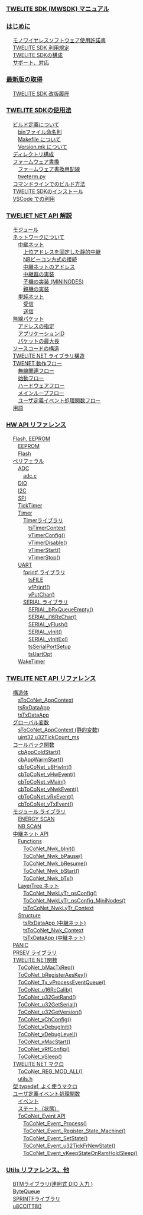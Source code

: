 
### [TWELITE SDK (MWSDK) マニュアル](content//README.md)


### [はじめに](content//overview/README.md)

　 [モノワイヤレスソフトウェア使用許諾書](content//overview/mwsla.md) <br />
　 [TWELITE SDK 利用規定](content//overview/policy.md) <br />
　 [TWELITE SDKの構成](content//overview/sdk_structure.md) <br />
　 [サポート、対応](content//overview/support.md) <br />

### [最新版の取得](content//latest/README.md)

　 [TWELITE SDK 改版履歴](content//latest/sdk_changes.md) <br />

### [TWELITE SDKの使用法](content//twelite-sdk-howto/README.md)

　 [ビルド定義について](content//twelite-sdk-howto/birudonitsuite/README.md) <br />
　　 [binファイル命名則](content//twelite-sdk-howto/birudonitsuite/binfuiru.md) <br />
　　 [Makefile について](content//twelite-sdk-howto/birudonitsuite/makefile-nitsuite.md) <br />
　　 [Version.mk について](content//twelite-sdk-howto/birudonitsuite/versionmk-nitsuite.md) <br />
　 [ディレクトリ構成](content//twelite-sdk-howto/derekutori.md) <br />
　 [ファームウェア書換](content//twelite-sdk-howto/fumuua/README.md) <br />
　　 [ファームウェア書換用配線](content//twelite-sdk-howto/fumuua/fumuua.md) <br />
　　 [tweterm.py](content//twelite-sdk-howto/fumuua/tweterm.py.md) <br />
　 [コマンドラインでのビルド方法](content//twelite-sdk-howto/komandoraindenobirudo.md) <br />
　 [TWELITE SDKのインストール](content//twelite-sdk-howto/twelite-sdknoinsutru.md) <br />
　 [VSCode での利用](content//twelite-sdk-howto/vscode-deno.md) <br />

### [TWELIET NET API 解説](content//twelite-net-api-expl/README.md)

　 [モジュール](content//twelite-net-api-expl/mojru.md) <br />
　 [ネットワークについて](content//twelite-net-api-expl/nettowkunitsuite/README.md) <br />
　　 [中継ネット](content//twelite-net-api-expl/nettowkunitsuite/netto-1/README.md) <br />
　　　 [上位アドレスを固定した静的中継](content//twelite-net-api-expl/nettowkunitsuite/netto-1/adoresuwoshita.md) <br />
　　　 [NBビーコン方式の接続](content//twelite-net-api-expl/nettowkunitsuite/netto-1/nbbkonno.md) <br />
　　　 [中継ネットのアドレス](content//twelite-net-api-expl/nettowkunitsuite/netto-1/nettonoadoresu.md) <br />
　　　 [中継器の実装](content//twelite-net-api-expl/nettowkunitsuite/netto-1/no-1.md) <br />
　　　 [子機の実装 (MININODES)](content//twelite-net-api-expl/nettowkunitsuite/netto-1/no-mininodes.md) <br />
　　　 [親機の実装](content//twelite-net-api-expl/nettowkunitsuite/netto-1/no.md) <br />
　　 [単純ネット](content//twelite-net-api-expl/nettowkunitsuite/netto/README.md) <br />
　　　 [受信](content//twelite-net-api-expl/nettowkunitsuite/netto/shou-xin.md) <br />
　　　 [送信](content//twelite-net-api-expl/nettowkunitsuite/netto/song-xin.md) <br />
　 [無線パケット](content//twelite-net-api-expl/paketto/README.md) <br />
　　 [アドレスの指定](content//twelite-net-api-expl/paketto/adoresuno.md) <br />
　　 [アプリケーションID](content//twelite-net-api-expl/paketto/apurikshonid.md) <br />
　　 [パケットの最大長](content//twelite-net-api-expl/paketto/pakettono.md) <br />
　 [ソースコードの構造](content//twelite-net-api-expl/ssukdono.md) <br />
　 [TWELITE NET  ライブラリ構造](content//twelite-net-api-expl/twelite-net-raiburari.md) <br />
　 [TWENET 動作フロー](content//twelite-net-api-expl/twenet-fur/README.md) <br />
　　 [無線関連フロー](content//twelite-net-api-expl/twenet-fur/fur-1.md) <br />
　　 [始動フロー](content//twelite-net-api-expl/twenet-fur/fur.md) <br />
　　 [ハードウェアフロー](content//twelite-net-api-expl/twenet-fur/hdouafur.md) <br />
　　 [メインループフロー](content//twelite-net-api-expl/twenet-fur/meinrpufur.md) <br />
　　 [ユーザ定義イベント処理関数フロー](content//twelite-net-api-expl/twenet-fur/yzaibentofur.md) <br />
　 [用語](content//twelite-net-api-expl/yong-yu.md) <br />

### [HW API リファレンス](content//hw-api-ref/README.md)

　 [Flash, EEPROM](content//hw-api-ref/flash-eeprom/README.md) <br />
　　 [EEPROM](content//hw-api-ref/flash-eeprom/eeprom.md) <br />
　　 [Flash](content//hw-api-ref/flash-eeprom/flash.md) <br />
　 [ペリフェラル](content//hw-api-ref/perifuraru/README.md) <br />
　　 [ADC](content//hw-api-ref/perifuraru/adc/README.md) <br />
　　　 [adc.c](content//hw-api-ref/perifuraru/adc/adc.c.md) <br />
　　 [DIO](content//hw-api-ref/perifuraru/dio.md) <br />
　　 [I2C](content//hw-api-ref/perifuraru/i2c.md) <br />
　　 [SPI](content//hw-api-ref/perifuraru/spi.md) <br />
　　 [TickTimer](content//hw-api-ref/perifuraru/ticktimer.md) <br />
　　 [Timer](content//hw-api-ref/perifuraru/timer/README.md) <br />
　　　 [Timerライブラリ](content//hw-api-ref/perifuraru/timer/timerraiburari/README.md) <br />
　　　　 [tsTimerContext](content//hw-api-ref/perifuraru/timer/timerraiburari/tstimercontext.md) <br />
　　　　 [vTimerConfig()](content//hw-api-ref/perifuraru/timer/timerraiburari/vtimerconfig.md) <br />
　　　　 [vTimerDisable()](content//hw-api-ref/perifuraru/timer/timerraiburari/vtimerdisable.md) <br />
　　　　 [vTimerStart()](content//hw-api-ref/perifuraru/timer/timerraiburari/vtimerstart.md) <br />
　　　　 [vTimerStop()](content//hw-api-ref/perifuraru/timer/timerraiburari/vtimerstop.md) <br />
　　 [UART](content//hw-api-ref/perifuraru/uart/README.md) <br />
　　　 [fprintf ライブラリ](content//hw-api-ref/perifuraru/uart/fprintf-raiburari/README.md) <br />
　　　　 [tsFILE](content//hw-api-ref/perifuraru/uart/fprintf-raiburari/tsfile.md) <br />
　　　　 [vfPrintf()](content//hw-api-ref/perifuraru/uart/fprintf-raiburari/vfprintf.md) <br />
　　　　 [vPutChar()](content//hw-api-ref/perifuraru/uart/fprintf-raiburari/vputchar.md) <br />
　　　 [SERIAL ライブラリ](content//hw-api-ref/perifuraru/uart/serial-raiburari/README.md) <br />
　　　　 [SERIAL_bRxQueueEmpty()](content//hw-api-ref/perifuraru/uart/serial-raiburari/serial_brxqueueempty.md) <br />
　　　　 [SERIAL_i16RxChar()](content//hw-api-ref/perifuraru/uart/serial-raiburari/serial_i16rxchar.md) <br />
　　　　 [SERIAL_vFlush()](content//hw-api-ref/perifuraru/uart/serial-raiburari/serial_vflush.md) <br />
　　　　 [SERIAL_vInit()](content//hw-api-ref/perifuraru/uart/serial-raiburari/serial_vinit.md) <br />
　　　　 [SERIAL_vInitEx()](content//hw-api-ref/perifuraru/uart/serial-raiburari/serial_vinitex.md) <br />
　　　　 [tsSerialPortSetup](content//hw-api-ref/perifuraru/uart/serial-raiburari/tsserialportsetup.md) <br />
　　　　 [tsUartOpt](content//hw-api-ref/perifuraru/uart/serial-raiburari/tsuartopt.md) <br />
　　 [WakeTimer](content//hw-api-ref/perifuraru/waketimer.md) <br />

### [TWELITE NET API リファレンス](content//twelite-net-api-ref/README.md)

　 [構造体](content//twelite-net-api-ref/gou-zao-ti/README.md) <br />
　　 [sToCoNet_AppContext](content//twelite-net-api-ref/gou-zao-ti/stoconet_appcontext.md) <br />
　　 [tsRxDataApp](content//twelite-net-api-ref/gou-zao-ti/tsrxdataapp.md) <br />
　　 [tsTxDataApp](content//twelite-net-api-ref/gou-zao-ti/tstxdataapp.md) <br />
　 [グローバル変数](content//twelite-net-api-ref/gurbaru/README.md) <br />
　　 [sToCoNet_AppContext (静的変数)](content//twelite-net-api-ref/gurbaru/stoconetappcontext-jing-de-bian-shu.md) <br />
　　 [uint32 u32TickCount_ms](content//twelite-net-api-ref/gurbaru/uint32-u32tickcount_ms.md) <br />
　 [コールバック関数](content//twelite-net-api-ref/krubakku/README.md) <br />
　　 [cbAppColdStart()](content//twelite-net-api-ref/krubakku/cbappcoldstart.md) <br />
　　 [cbAppWarmStart()](content//twelite-net-api-ref/krubakku/cbappwarmstart.md) <br />
　　 [cbToCoNet_u8HwInt()](content//twelite-net-api-ref/krubakku/cbtoconet_u8hwint.md) <br />
　　 [cbToCoNet_vHwEvent()](content//twelite-net-api-ref/krubakku/cbtoconet_vhwevent.md) <br />
　　 [cbToCoNet_vMain()](content//twelite-net-api-ref/krubakku/cbtoconet_vmain.md) <br />
　　 [cbToCoNet_vNwkEvent()](content//twelite-net-api-ref/krubakku/cbtoconet_vnwkevent.md) <br />
　　 [cbToCoNet_vRxEvent()](content//twelite-net-api-ref/krubakku/cbtoconet_vrxevent.md) <br />
　　 [cbToCoNet_vTxEvent()](content//twelite-net-api-ref/krubakku/cbtoconet_vtxevent.md) <br />
　 [モジュール ライブラリ](content//twelite-net-api-ref/mojru-raiburari/README.md) <br />
　　 [ENERGY SCAN](content//twelite-net-api-ref/mojru-raiburari/energy-scan.md) <br />
　　 [NB SCAN](content//twelite-net-api-ref/mojru-raiburari/nb-scan.md) <br />
　 [中継ネット API](content//twelite-net-api-ref/netto-api/README.md) <br />
　　 [Functions](content//twelite-net-api-ref/netto-api/functions/README.md) <br />
　　　 [ToCoNet_Nwk_bInit()](content//twelite-net-api-ref/netto-api/functions/toconet_nwk_binit.md) <br />
　　　 [ToCoNet_Nwk_bPause()](content//twelite-net-api-ref/netto-api/functions/toconet_nwk_bpause.md) <br />
　　　 [ToCoNet_Nwk_bResume()](content//twelite-net-api-ref/netto-api/functions/toconet_nwk_bresume.md) <br />
　　　 [ToCoNet_Nwk_bStart()](content//twelite-net-api-ref/netto-api/functions/toconet_nwk_bstart.md) <br />
　　　 [ToCoNet_Nwk_bTx()](content//twelite-net-api-ref/netto-api/functions/toconet_nwk_btx.md) <br />
　　 [LayerTree ネット](content//twelite-net-api-ref/netto-api/layertree-netto/README.md) <br />
　　　 [ToCoNet_NwkLyTr_psConfig()](content//twelite-net-api-ref/netto-api/layertree-netto/toconet_nwklytr_psconfig.md) <br />
　　　 [ToCoNet_NwkLyTr_psConfig_MiniNodes()](content//twelite-net-api-ref/netto-api/layertree-netto/toconet_nwklytr_psconfig_mininodes.md) <br />
　　　 [tsToCoNet_NwkLyTr_Context](content//twelite-net-api-ref/netto-api/layertree-netto/tstoconet_nwklytr_context.md) <br />
　　 [Structure](content//twelite-net-api-ref/netto-api/structure/README.md) <br />
　　　 [tsRxDataApp (中継ネット)](content//twelite-net-api-ref/netto-api/structure/tsrxdataapp-netto.md) <br />
　　　 [tsToCoNet_Nwk_Context](content//twelite-net-api-ref/netto-api/structure/tstoconet_nwk_context.md) <br />
　　　 [tsTxDataApp (中継ネット)](content//twelite-net-api-ref/netto-api/structure/tstxdataapp-netto.md) <br />
　 [PANIC](content//twelite-net-api-ref/panic.md) <br />
　 [PRSEV ライブラリ](content//twelite-net-api-ref/prsev-raiburari.md) <br />
　 [TWELITE NET関数](content//twelite-net-api-ref/twelite-net-guan-shu/README.md) <br />
　　 [ToCoNet_bMacTxReq()](content//twelite-net-api-ref/twelite-net-guan-shu/toconet_bmactxreq.md) <br />
　　 [ToCoNet_bRegisterAesKey()](content//twelite-net-api-ref/twelite-net-guan-shu/toconet_bregisteraeskey.md) <br />
　　 [ToCoNet_Tx_vProcessEventQueue()](content//twelite-net-api-ref/twelite-net-guan-shu/toconet_tx_vprocesseventqueue.md) <br />
　　 [ToCoNet_u16RcCalib()](content//twelite-net-api-ref/twelite-net-guan-shu/toconet_u16rccalib.md) <br />
　　 [ToCoNet_u32GetRand()](content//twelite-net-api-ref/twelite-net-guan-shu/toconet_u32getrand.md) <br />
　　 [ToCoNet_u32GetSerial()](content//twelite-net-api-ref/twelite-net-guan-shu/toconet_u32getserial.md) <br />
　　 [ToCoNet_u32GetVersion()](content//twelite-net-api-ref/twelite-net-guan-shu/toconet_u32getversion.md) <br />
　　 [ToCoNet_vChConfig()](content//twelite-net-api-ref/twelite-net-guan-shu/toconet_vchconfig.md) <br />
　　 [ToCoNet_vDebugInit()](content//twelite-net-api-ref/twelite-net-guan-shu/toconet_vdebuginit.md) <br />
　　 [ToCoNet_vDebugLevel()](content//twelite-net-api-ref/twelite-net-guan-shu/toconet_vdebuglevel.md) <br />
　　 [ToCoNet_vMacStart()](content//twelite-net-api-ref/twelite-net-guan-shu/toconet_vmacstart.md) <br />
　　 [ToCoNet_vRfConfig()](content//twelite-net-api-ref/twelite-net-guan-shu/toconet_vrfconfig.md) <br />
　　 [ToCoNet_vSleep()](content//twelite-net-api-ref/twelite-net-guan-shu/toconet_vsleep.md) <br />
　 [TWELITE NET マクロ](content//twelite-net-api-ref/twelite-net-makuro/README.md) <br />
　　 [ToCoNet_REG_MOD_ALL()](content//twelite-net-api-ref/twelite-net-makuro/toconet_reg_mod_all.md) <br />
　　 [utils.h](content//twelite-net-api-ref/twelite-net-makuro/utils.h.md) <br />
　 [型 typedef, よく使うマクロ](content//twelite-net-api-ref/typedef-yokuumakuro.md) <br />
　 [ユーザ定義イベント処理関数](content//twelite-net-api-ref/yzaibento/README.md) <br />
　　 [イベント](content//twelite-net-api-ref/yzaibento/ibento.md) <br />
　　 [ステート（状態）](content//twelite-net-api-ref/yzaibento/sutto.md) <br />
　　 [ToCoNet_Event API](content//twelite-net-api-ref/yzaibento/toconet_event-api/README.md) <br />
　　　 [ToCoNet_Event_Process()](content//twelite-net-api-ref/yzaibento/toconet_event-api/toconet_event_process.md) <br />
　　　 [ToCoNet_Event_Register_State_Machine()](content//twelite-net-api-ref/yzaibento/toconet_event-api/toconet_event_register_state_machine.md) <br />
　　　 [ToCoNet_Event_SetState()](content//twelite-net-api-ref/yzaibento/toconet_event-api/toconet_event_setstate.md) <br />
　　　 [ToCoNet_Event_u32TickFrNewState()](content//twelite-net-api-ref/yzaibento/toconet_event-api/toconet_event_u32tickfrnewstate.md) <br />
　　　 [ToCoNet_Event_vKeepStateOnRamHoldSleep()](content//twelite-net-api-ref/yzaibento/toconet_event-api/toconet_event_vkeepstateonramholdsleep.md) <br />

### [Utils リファレンス、他](content//utils-ref/README.md)

　 [BTMライブラリ(連照式 DIO 入力 )](content//utils-ref/btmraiburari-dio.md) <br />
　 [ByteQueue](content//utils-ref/bytequeue.md) <br />
　 [SPRINTFライブラリ](content//utils-ref/sprintfraiburari.md) <br />
　 [u8CCITT8()](content//utils-ref/u8ccitt8.md) <br />

